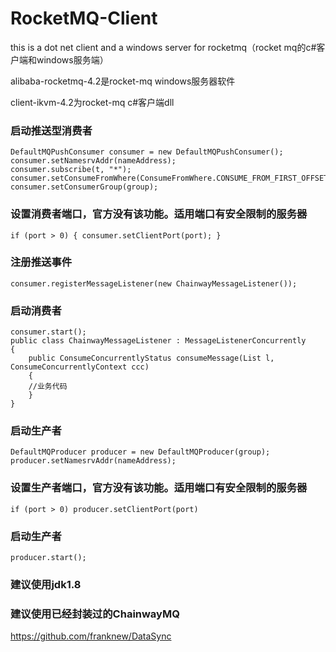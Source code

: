 # RocketMQ-Client
<p>this is a dot net client and a windows server for rocketmq（rocket mq的c#客户端和windows服务端）</p>

<p>alibaba-rocketmq-4.2是rocket-mq windows服务器软件</p>
<p>client-ikvm-4.2为rocket-mq c#客户端dll</p>

### 启动推送型消费者
```
DefaultMQPushConsumer consumer = new DefaultMQPushConsumer();
consumer.setNamesrvAddr(nameAddress);
consumer.subscribe(t, "*");
consumer.setConsumeFromWhere(ConsumeFromWhere.CONSUME_FROM_FIRST_OFFSET);
consumer.setConsumerGroup(group);
```

### 设置消费者端口，官方没有该功能。适用端口有安全限制的服务器

`if (port > 0) { consumer.setClientPort(port); }`

### 注册推送事件

`consumer.registerMessageListener(new ChainwayMessageListener());`

### 启动消费者
```
consumer.start();
public class ChainwayMessageListener : MessageListenerConcurrently
{
    public ConsumeConcurrentlyStatus consumeMessage(List l, ConsumeConcurrentlyContext ccc)
    {
    //业务代码
    }
}
```

### 启动生产者
```
DefaultMQProducer producer = new DefaultMQProducer(group);
producer.setNamesrvAddr(nameAddress);
```
### 设置生产者端口，官方没有该功能。适用端口有安全限制的服务器
`if (port > 0) producer.setClientPort(port)`
### 启动生产者
`producer.start();`
### 建议使用jdk1.8
### 建议使用已经封装过的ChainwayMQ
https://github.com/franknew/DataSync

